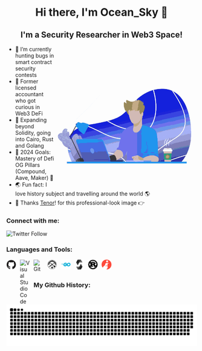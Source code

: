 #  <div align="center"> Hi there, I'm Ocean_Sky 👋 </div>
  
## <div align="center"> I'm a Security Researcher in Web3 Space! </div>

<img src="https://github.com/bluenights004/bluenights004/blob/main/coding.gif" width=375 align=right />

- 🌱 I’m currently hunting bugs in smart contract security contests
- 🔢 Former licensed accountant who got curious in Web3 DeFi
- 👯 Expanding beyond Solidity, going into Cairo, Rust and Golang
- 🥅 2024 Goals: Mastery of Defi OG Pillars (Compound, Aave, Maker) :muscle: 
- 🌏 Fun fact: I love history subject and travelling around the world :earth_americas:
- 🎨 Thanks [Tenor](https://tenor.com/view/coding-gif-24090007)! for this professional-look image 👉

### Connect with me:

![Twitter Follow](https://img.shields.io/twitter/follow/bluenights004?style=social)


### Languages and Tools:

<img align="left" alt="Github" width="26px" src="https://github.com/devicons/devicon/blob/v2.15.1/icons/github/github-original.svg" style="padding-right:10px;" />
<img align="left" alt="Visual Studio Code" width="26px" src="https://cdn.jsdelivr.net/gh/devicons/devicon/icons/vscode/vscode-original.svg" style="padding-right:10px;" />
<img align="left" alt="Git" width="26px" src="https://cdn.jsdelivr.net/gh/devicons/devicon/icons/git/git-original.svg" style="padding-right:10px;" />
<img align="left" alt="Foundry" width="26px" src="https://github.com/bluenights004/bluenights004/blob/main/logo.png" style="padding-right:10px;" />
<img align="left" alt="Go" width="26px" src="https://github.com/devicons/devicon/blob/v2.15.1/icons/go/go-original-wordmark.svg" style="padding-right:10px;" />
<img align="left" alt="Solidity" width="26px" src="https://github.com/devicons/devicon/blob/v2.15.1/icons/solidity/solidity-original.svg" style="padding-right:10px;" />
<img align="left" alt="Rust" width="26px" src="https://github.com/devicons/devicon/blob/v2.15.1/icons/rust/rust-plain.svg" style="padding-right:10px;" />
<img align="left" alt="Cairo" width="26px" src="https://github.com/bluenights004/bluenights004/blob/main/cairo.svg" style="padding-right:10px;" />

<br>
<br>

### My Github History:
![Snake animation](https://github.com/bluenights004/bluenights004/blob/output/github-contribution-grid-snake.svg)
